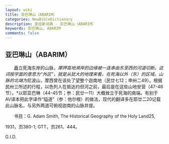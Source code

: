 ```yaml
---
layout: wiki
title: 亚巴琳山（ABARIM）
categories: NewBibleDictionary
description: 圣经新词典 - 亚巴琳山（ABARIM）
keywords: 亚巴琳山, ABARIM
comments: false
---
```


## 亚巴琳山（ABARIM）

　　矗立死海东岸的山脉，*摩押高地濒岸的边缘被一连串由东至西的河道切断。这词按字面的意思为“外区”，就是从犹大的地理来看，在死海以外（东）的区域。山脉的北端为*尼波山，摩西曾在该处了望整个迦南地（民廿七12；申卅二49）。根据民卅三所述的行程，以色列人在抵达约但河之前，最后是在这些山地安营（47-48节）。*以耶亚巴琳（44-45节；参：民廿一11）大概耸立于死海的南端。有别于AV译本把此字译作“隘道”（参：他尔根）的做法，现代的翻译多在耶廿二20记载此山脉名，与另外两道可俯视迦南的山脉并提。

　　书目：G. Adam Smith, The Historical Geography of the Holy Land25,

1931，页380-1; GTT，页261、444。

G.I.D.








